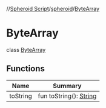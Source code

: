 //[Spheroid Script](../../index.md)/[spheroid](../index.md)/[ByteArray](index.md)



# ByteArray  
 class [ByteArray](index.md)   


## Functions  
  
|  Name|  Summary| 
|---|---|
| toString| fun toString(): [String](../../spheroid/-string/index.md)  <br>

